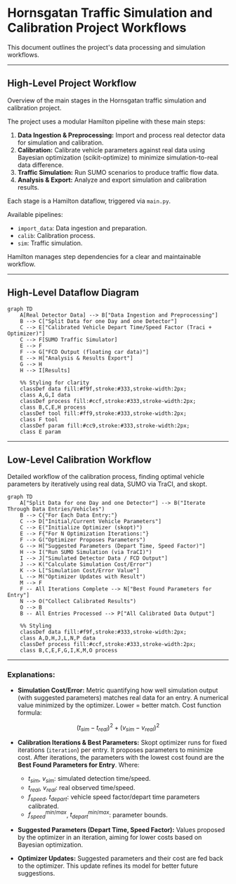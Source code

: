 # Hornsgatan Traffic Simulation and Calibration Project Workflows

This document outlines the project's data processing and simulation workflows.

---

## High-Level Project Workflow

Overview of the main stages in the Hornsgatan traffic simulation and calibration project.

The project uses a modular Hamilton pipeline with these main steps:

1.  **Data Ingestion & Preprocessing:** Import and process real detector data for simulation and calibration.
2.  **Calibration:** Calibrate vehicle parameters against real data using Bayesian optimization (scikit-optimize) to minimize simulation-to-real data difference.
3.  **Traffic Simulation:** Run SUMO scenarios to produce traffic flow data.
4.  **Analysis & Export:** Analyze and export simulation and calibration results.

Each stage is a Hamilton dataflow, triggered via `main.py`.

Available pipelines:

-   `import_data`: Data ingestion and preparation.
-   `calib`: Calibration process.
-   `sim`: Traffic simulation.

Hamilton manages step dependencies for a clear and maintainable workflow. 

---

## High-Level Dataflow Diagram

```mermaid
graph TD
    A[Real Detector Data] --> B["Data Ingestion and Preprocessing"]
    B --> C["Split Data for one Day and one Detector"]
    C --> E["Calibrated Vehicle Depart Time/Speed Factor (Traci + Optimizer)"]
    C --> F[SUMO Traffic Simulator]
    E --> F
    F --> G["FCD Output (floating car data)"]
    E --> H["Analysis & Results Export"]
    G --> H
    H --> I[Results]

    %% Styling for clarity
    classDef data fill:#f9f,stroke:#333,stroke-width:2px;
    class A,G,I data
    classDef process fill:#ccf,stroke:#333,stroke-width:2px;
    class B,C,E,H process
    classDef tool fill:#ff9,stroke:#333,stroke-width:2px;
    class F tool
    classDef param fill:#cc9,stroke:#333,stroke-width:2px;
    class E param
```

---

## Low-Level Calibration Workflow

Detailed workflow of the calibration process, finding optimal vehicle parameters by iteratively using real data, SUMO via TraCI, and skopt.

```mermaid
graph TD
    A["Split Data for one Day and one Detector"] --> B("Iterate Through Data Entries/Vehicles")
    B --> C{"For Each Data Entry:"}
    C --> D["Initial/Current Vehicle Parameters"]
    C --> E("Initialize Optimizer (skopt)")
    E --> F{"For N Optimization Iterations:"}
    F --> G("Optimizer Proposes Parameters")
    G --> H["Suggested Parameters (Depart Time, Speed Factor)"]
    H --> I("Run SUMO Simulation (via TraCI)")
    I --> J["Simulated Detector Data / FCD Output"]
    J --> K("Calculate Simulation Cost/Error")
    K --> L["Simulation Cost/Error Value"]
    L --> M("Optimizer Updates with Result")
    M --> F
    F -- All Iterations Complete --> N["Best Found Parameters for Entry"]
    N --> O("Collect Calibrated Results")
    O --> B
    B -- All Entries Processed --> P["All Calibrated Data Output"]

    %% Styling
    classDef data fill:#f9f,stroke:#333,stroke-width:2px;
    class A,D,H,J,L,N,P data
    classDef process fill:#ccf,stroke:#333,stroke-width:2px;
    class B,C,E,F,G,I,K,M,O process
```


---

### Explanations:

*   **Simulation Cost/Error:**
Metric quantifying how well simulation output (with suggested parameters) matches real data for an entry. A numerical value minimized by the optimizer. Lower = better match.
Cost function formula:

$$(t_{sim} - t_{real})^2 + (v_{sim} - v_{real})^2$$

*   **Calibration Iterations & Best Parameters:**
Skopt optimizer runs for fixed iterations (`iteration`) per entry. It proposes parameters to minimize cost. After iterations, the parameters with the lowest cost found are the **Best Found Parameters for Entry**.
    Where:
    -    $t_{sim}$, $v_{sim}$: simulated detection time/speed.
    *   $t_{real}$, $v_{real}$: real observed time/speed.
    *   $f_{speed}$, $t_{depart}$: vehicle speed factor/depart time parameters calibrated.
    *   $f_{speed}^{min/max}$, $t_{depart}^{min/max}$: parameter bounds.

*   **Suggested Parameters (Depart Time, Speed Factor):**
Values proposed by the optimizer in an iteration, aiming for lower costs based on Bayesian optimization.

*   **Optimizer Updates:** Suggested parameters and their cost are fed back to the optimizer. This update refines its model for better future suggestions.
